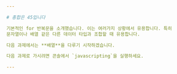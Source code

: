 ```yaml
---

# 총합은 45입니다

기본적인 for 반복문을 소개했습니다. 이는 여러가지 상황에서 유용합니다. 특히
문자열이나 배열 같은 다른 데이터 타입과 조합할 때 유용합니다.

다음 과제에서는 **배열**을 다루기 시작하겠습니다.

다음 과제로 가시려면 콘솔에서 `javascripting`을 실행하세요.

---
```

